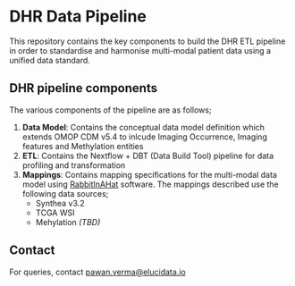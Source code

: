 # DHR Data Pipeline

This repository contains the key components to build the DHR ETL pipeline in order to standardise and harmonise multi-modal patient data using a unified data standard.

## DHR pipeline components

The various components of the pipeline are as follows;

1. **Data Model**: Contains the conceptual data model definition which extends OMOP CDM v5.4 to inlcude Imaging Occurrence, Imaging features and Methylation entities
2. **ETL**: Contains the Nextflow + DBT (Data Build Tool) pipeline for data profiling and transformation
3. **Mappings**: Contains mapping specifications for the multi-modal data model using [RabbitInAHat](https://ohdsi.github.io/WhiteRabbit/RabbitInAHat.html) software. The mappings described use the following data sources;  
    - Synthea v3.2
    - TCGA WSI
    - Mehylation *(TBD)*

## Contact
For queries, contact pawan.verma@elucidata.io